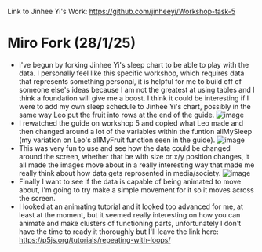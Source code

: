 Link to Jinhee Yi's Work: https://github.com/jinheeyi/Workshop-task-5

# Miro Fork (28/1/25)
- I've begun by forking Jinhee Yi's sleep chart to be able to play with the data. I personally feel like this specific workshop, which requires data that represents something personal, it is helpful for me to build off of someone else's ideas because I am not the greatest at using tables and I think a foundation will give me a boost. I think it could be interesting if I were to add my own sleep schedule to Jinhee Yi's chart, possibly in the same way Leo put the fruit into rows at the end of the guide.
![image](https://github.com/user-attachments/assets/26560769-0fc7-4b04-9c85-9f94b79a3532)
- I rewatched the guide on workshop 5 and copied what Leo made and then changed around a lot of the variables within the funtion allMySleep (my variation on Leo's allMyFruit function seen in the guide).
![image](https://github.com/user-attachments/assets/7e1206f4-b956-49c2-9cc0-54d7e6bb1199)
- This was very fun to use and see how the data could be changed around the screen, whether that be with size or x/y position changes, it all made the images move about in a really interesting way that made me really think about how data gets reprosented in media/society.
![image](https://github.com/user-attachments/assets/d7fd496b-0749-4201-9dd1-df6d8434e2fe)
- Finally I want to see if the data is capable of being animated to move about, I'm going to try make a simple movement for it so it moves across the screen.
- I looked at an animating tutorial and it looked too advanced for me, at least at the moment, but it seemed really interesting on how you can animate and make clusters of functioning parts, unfortunately I don't have the time to ready it thoroughly but I'll leave the link here: https://p5js.org/tutorials/repeating-with-loops/
